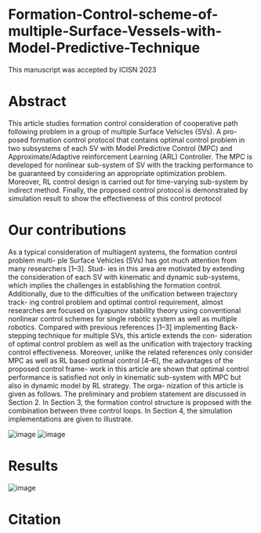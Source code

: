 # Formation-Control-scheme-of-multiple-Surface-Vessels-with-Model-Predictive-Technique
This manuscript was accepted by ICISN 2023
# Abstract
This article studies formation control consideration of cooperative
path following problem in a group of multiple Surface Vehicles (SVs). A pro-
posed formation control protocol that contains optimal control problem in two
subsystems of each SV with Model Predictive Control (MPC) and Approximate/Adaptive
reinforcement Learning (ARL) Controller. The MPC is developed for nonlinear
sub-system of SV with the tracking performance to be guaranteed by considering
an appropriate optimization problem. Moreover, RL control design is carried out
for time-varying sub-system by indirect method. Finally, the proposed control
protocol is demonstrated by simulation result to show the effectiveness of this
control protocol
# Our contributions
As a typical consideration of multiagent systems, the formation control problem multi-
ple Surface Vehicles (SVs) has got much attention from many researchers [1–3]. Stud-
ies in this area are motivated by extending the consideration of each SV with kinematic
and dynamic sub-systems, which implies the challenges in establishing the formation
control. Additionally, due to the difficulties of the unification between trajectory track-
ing control problem and optimal control requirement, almost researches are focused
on Lyapunov stability theory using conventional nonlinear control schemes for single
robotic system as well as multiple robotics. Compared with previous references [1–3]
implementing Back-stepping technique for multiple SVs, this article extends the con-
sideration of optimal control problem as well as the unification with trajectory tracking
control effectiveness. Moreover, unlike the related references only consider MPC as
well as RL based optimal control [4–6], the advantages of the proposed control frame-
work in this article are shown that optimal control performance is satisfied not only in
kinematic sub-system with MPC but also in dynamic model by RL strategy. The orga-
nization of this article is given as follows. The preliminary and problem statement are
discussed in Section 2. In Section 3, the formation control structure is proposed with the
combination between three control loops. In Section 4, the simulation implementations
are given to illustrate.

![image](https://github.com/VuManhHung307201/Formation-Control-scheme-of-multiple-Surface-Vessels-with-Model-Predictive-Technique/assets/106971509/e1b74987-943a-47ac-92ab-f45cf32987fb)
![image](https://github.com/VuManhHung307201/Formation-Control-scheme-of-multiple-Surface-Vessels-with-Model-Predictive-Technique/assets/106971509/0df69981-3f75-4741-a021-4ae04f94c49b)

# Results
![image](https://github.com/VuManhHung307201/Formation-Control-scheme-of-multiple-Surface-Vessels-with-Model-Predictive-Technique/assets/106971509/ae7fb667-c243-4266-b12d-b97609c405ab)
# Citation

